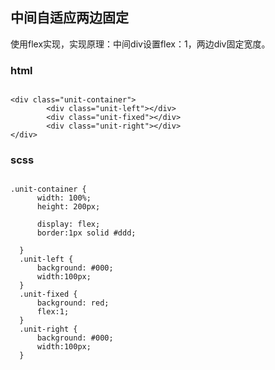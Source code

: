 ## 中间自适应两边固定

使用flex实现，实现原理：中间div设置flex：1，两边div固定宽度。


### html

```

<div class="unit-container">
        <div class="unit-left"></div>
        <div class="unit-fixed"></div>
        <div class="unit-right"></div>
</div>

```
### scss

```

.unit-container {
      width: 100%;
      height: 200px;
      
      display: flex;
      border:1px solid #ddd;
  
  }
  .unit-left {
      background: #000;
      width:100px;
  }
  .unit-fixed {
      background: red;
      flex:1;
  }
  .unit-right {
      background: #000;
      width:100px;
  }
```

